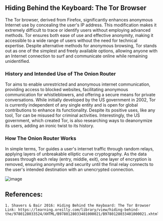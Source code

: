 ##  Hiding Behind the Keyboard: The Tor Browser


The Tor browser, derived from Firefox, significantly enhances anonymous Internet use by concealing the user's IP address. This modification makes it extremely difficult to trace or identify users without employing advanced methods. Tor ensures both ease of use and effective anonymity, making it accessible to a wide range of users without the need for technical expertise. Despite alternative methods for anonymous browsing, Tor stands out as one of the simplest and freely available options, allowing anyone with an Internet connection to surf and communicate online while remaining unidentified.

### History and Intended Use of The Onion Router

Tor aims to enable unrestricted and anonymous internet communication, providing access to blocked websites, facilitating anonymous communication for whistleblowers, and offering a secure means for private conversations. While initially developed by the US government in 2002, Tor is currently independent of any single entity and is open for global contributions to enhance its functionality. Despite its positive uses, like any tool, Tor can be misused for criminal activities. Interestingly, the US government, which created Tor, is also researching ways to deanonymize its users, adding an ironic twist to its history.

### How The Onion Router Works


In simple terms, Tor guides a user's internet traffic through random relays, applying layers of unbreakable elliptic curve cryptography. As the data passes through each relay (entry, middle, exit), one layer of encryption is removed, ensuring anonymity and security until the final relay connects to the user's intended destination with an unencrypted connection.

![image](https://github.com/LuisObana/MyHomeWork/assets/149092789/1f8ae18d-7721-4310-bd82-f89065d7e4e5)



## References:
    1. Shavers & Bair 2016: Hiding Behind the Keyboard: The Tor Browser Link: https://learning.oreilly.com/library/view/hiding-behind-the/9780128033524/XHTML/B9780128033401000021/B9780128033401000021.xhtml#s0020
